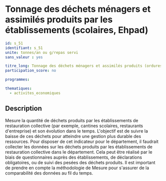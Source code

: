 # Tonnage des déchets ménagers et assimilés produits par les établissements (scolaires, Ehpad)
```yaml
id: s_51
identifiant: s_51
unite: tonnes/an ou g/repas servi
sans_valeur : yes

titre_long: Tonnage des déchets ménagers et assimilés produits (ordures ménagères résiduelles, emballages, papiers, verre et biodéchets) par les établissements (scolaires, Ehpad) - en tonnes/an - Obligation de la Loi Egalim
participation_score: no

programmes:

thematiques:
  - activites_economiques
```
## Description
Mesure la quantité de déchets produits par les établissements de restauration collective (par exemple, cantines scolaires, restaurants d'entreprise) et son évolution dans le temps. L'objectif est de suivre la baisse de ces déchets pour atteindre une gestion plus durable des ressources.
Pour disposer de cet indicateur pour le département, il faudrait collecter les données sur les déchets produits par les établissements de restauration collective dans le département. Cela peut être réalisé par le biais de questionnaires auprès des établissements, de déclarations obligatoires, ou de suivi des pesées des déchets produits. Il est important de prendre en compte la méthodologie de Mesure pour s'assurer de la comparabilité des données au fil du temps.

